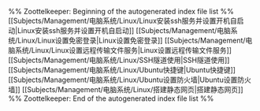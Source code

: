 %% Zoottelkeeper: Beginning of the autogenerated index file list  %%
 [[Subjects/Management/电脑系统/Linux/Linux安装ssh服务并设置开机自启动|Linux安装ssh服务并设置开机自启动]]
 [[Subjects/Management/电脑系统/Linux/Linux设置免密登录|Linux设置免密登录]]
 [[Subjects/Management/电脑系统/Linux/Linux设置远程传输文件服务|Linux设置远程传输文件服务]]
 [[Subjects/Management/电脑系统/Linux/SSH隧道使用|SSH隧道使用]]
 [[Subjects/Management/电脑系统/Linux/Ubuntu快捷键|Ubuntu快捷键]]
 [[Subjects/Management/电脑系统/Linux/Ubuntu设置防火墙|Ubuntu设置防火墙]]
 [[Subjects/Management/电脑系统/Linux/搭建静态网页|搭建静态网页]]
%% Zoottelkeeper: End of the autogenerated index file list  %%
